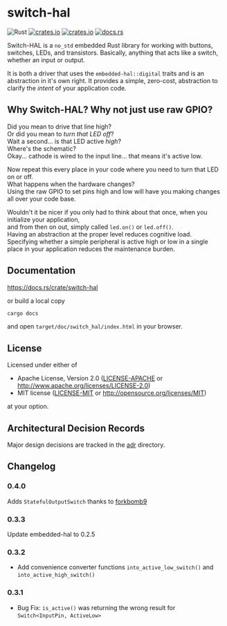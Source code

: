 # switch-hal

![Rust](https://github.com/rubberduck203/switch-hal/workflows/Rust/badge.svg)
[![crates.io](https://img.shields.io/crates/d/switch-hal.svg)](https://crates.io/crates/switch-hal)
[![crates.io](https://img.shields.io/crates/v/switch-hal.svg)](https://crates.io/crates/switch-hal)
[![docs.rs](https://docs.rs/switch-hal/badge.svg)](https://docs.rs/switch-hal)

Switch-HAL is a `no_std` embedded Rust library for working with buttons, switches, LEDs, and transistors.
Basically, anything that acts like a switch, whether an input or output.

It is both a driver that uses the `embedded-hal::digital` traits and is an abstraction in it's own right.
It provides a simple, zero-cost, abstraction to clarify the _intent_ of your application code.

## Why Switch-HAL? Why not just use raw GPIO?

Did you mean to drive that line high?  
Or did you mean to _turn that LED off_?  
Wait a second... is that LED active _high_?  
Where's the schematic?  
Okay... cathode is wired to the input line... that means it's active low.

Now repeat this every place in your code where you need to turn that LED on or off.  
What happens when the hardware changes?  
Using the raw GPIO to set pins high and low will have you making changes all over your code base.

Wouldn't it be nicer if you only had to think about that once, when you initialize your application,  
and from then on out, simply called `led.on()` or `led.off()`.  
Having an abstraction at the proper level reduces cognitive load.  
Specifying whether a simple peripheral is active high or low in a single place in your application reduces the maintenance burden.

## Documentation

https://docs.rs/crate/switch-hal

or build a local copy

```sh
cargo docs
```

and open `target/doc/switch_hal/index.html` in your browser.

## License

Licensed under either of

- Apache License, Version 2.0 ([LICENSE-APACHE](./LICENSE-APACHE) or
  http://www.apache.org/licenses/LICENSE-2.0)
- MIT license ([LICENSE-MIT](./LICENSE-MIT) or http://opensource.org/licenses/MIT)

at your option.

## Architectural Decision Records

Major design decisions are tracked in the [adr](./adr) directory.

## Changelog

### 0.4.0

Adds `StatefulOutputSwitch` thanks to [forkbomb9](https://github.com/forkbomb9)

### 0.3.3

Update embedded-hal to 0.2.5

### 0.3.2

- Add convenience converter functions `into_active_low_switch()` and `into_active_high_switch()`

### 0.3.1

- Bug Fix: `is_active()` was returning the wrong result for `Switch<InputPin, ActiveLow>`